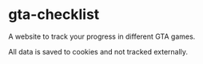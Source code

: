 # gta-checklist

A website to track your progress in different GTA games.

All data is saved to cookies and not tracked externally.
